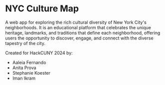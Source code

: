 # NYC Culture Map

A web app for exploring the rich cultural diversity of New York City's neighborhoods. It is an educational platform that celebrates the unique heritage, landmarks, and traditions that define each neighborhood, offering users the opportunity to discover, engage, and connect with the diverse tapestry of the city.

Created for HackCUNY 2024 by:
- Aaleia Fernando
- Anita Prova
- Stephanie Koester
- Iman Ikram
